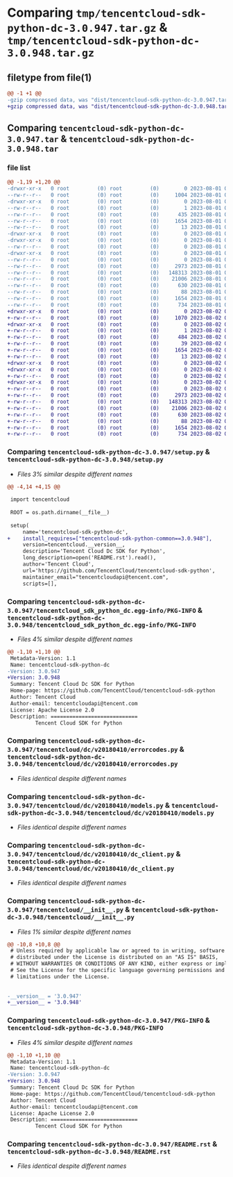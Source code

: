 # Comparing `tmp/tencentcloud-sdk-python-dc-3.0.947.tar.gz` & `tmp/tencentcloud-sdk-python-dc-3.0.948.tar.gz`

## filetype from file(1)

```diff
@@ -1 +1 @@
-gzip compressed data, was "dist/tencentcloud-sdk-python-dc-3.0.947.tar", last modified: Tue Aug  1 00:35:47 2023, max compression
+gzip compressed data, was "dist/tencentcloud-sdk-python-dc-3.0.948.tar", last modified: Wed Aug  2 00:28:23 2023, max compression
```

## Comparing `tencentcloud-sdk-python-dc-3.0.947.tar` & `tencentcloud-sdk-python-dc-3.0.948.tar`

### file list

```diff
@@ -1,19 +1,20 @@
-drwxr-xr-x   0 root         (0) root         (0)        0 2023-08-01 00:35:47.000000 tencentcloud-sdk-python-dc-3.0.947/
--rw-r--r--   0 root         (0) root         (0)     1004 2023-08-01 00:35:47.000000 tencentcloud-sdk-python-dc-3.0.947/setup.py
-drwxr-xr-x   0 root         (0) root         (0)        0 2023-08-01 00:35:47.000000 tencentcloud-sdk-python-dc-3.0.947/tencentcloud_sdk_python_dc.egg-info/
--rw-r--r--   0 root         (0) root         (0)        1 2023-08-01 00:35:47.000000 tencentcloud-sdk-python-dc-3.0.947/tencentcloud_sdk_python_dc.egg-info/dependency_links.txt
--rw-r--r--   0 root         (0) root         (0)      435 2023-08-01 00:35:47.000000 tencentcloud-sdk-python-dc-3.0.947/tencentcloud_sdk_python_dc.egg-info/SOURCES.txt
--rw-r--r--   0 root         (0) root         (0)     1654 2023-08-01 00:35:47.000000 tencentcloud-sdk-python-dc-3.0.947/tencentcloud_sdk_python_dc.egg-info/PKG-INFO
--rw-r--r--   0 root         (0) root         (0)       13 2023-08-01 00:35:47.000000 tencentcloud-sdk-python-dc-3.0.947/tencentcloud_sdk_python_dc.egg-info/top_level.txt
-drwxr-xr-x   0 root         (0) root         (0)        0 2023-08-01 00:35:47.000000 tencentcloud-sdk-python-dc-3.0.947/tencentcloud/
-drwxr-xr-x   0 root         (0) root         (0)        0 2023-08-01 00:35:47.000000 tencentcloud-sdk-python-dc-3.0.947/tencentcloud/dc/
--rw-r--r--   0 root         (0) root         (0)        0 2023-08-01 00:35:47.000000 tencentcloud-sdk-python-dc-3.0.947/tencentcloud/dc/__init__.py
-drwxr-xr-x   0 root         (0) root         (0)        0 2023-08-01 00:35:47.000000 tencentcloud-sdk-python-dc-3.0.947/tencentcloud/dc/v20180410/
--rw-r--r--   0 root         (0) root         (0)        0 2023-08-01 00:35:47.000000 tencentcloud-sdk-python-dc-3.0.947/tencentcloud/dc/v20180410/__init__.py
--rw-r--r--   0 root         (0) root         (0)     2973 2023-08-01 00:35:47.000000 tencentcloud-sdk-python-dc-3.0.947/tencentcloud/dc/v20180410/errorcodes.py
--rw-r--r--   0 root         (0) root         (0)   148313 2023-08-01 00:35:47.000000 tencentcloud-sdk-python-dc-3.0.947/tencentcloud/dc/v20180410/models.py
--rw-r--r--   0 root         (0) root         (0)    21006 2023-08-01 00:35:47.000000 tencentcloud-sdk-python-dc-3.0.947/tencentcloud/dc/v20180410/dc_client.py
--rw-r--r--   0 root         (0) root         (0)      630 2023-08-01 00:35:47.000000 tencentcloud-sdk-python-dc-3.0.947/tencentcloud/__init__.py
--rw-r--r--   0 root         (0) root         (0)       88 2023-08-01 00:35:47.000000 tencentcloud-sdk-python-dc-3.0.947/setup.cfg
--rw-r--r--   0 root         (0) root         (0)     1654 2023-08-01 00:35:47.000000 tencentcloud-sdk-python-dc-3.0.947/PKG-INFO
--rw-r--r--   0 root         (0) root         (0)      734 2023-08-01 00:35:47.000000 tencentcloud-sdk-python-dc-3.0.947/README.rst
+drwxr-xr-x   0 root         (0) root         (0)        0 2023-08-02 00:28:23.000000 tencentcloud-sdk-python-dc-3.0.948/
+-rw-r--r--   0 root         (0) root         (0)     1070 2023-08-02 00:28:23.000000 tencentcloud-sdk-python-dc-3.0.948/setup.py
+drwxr-xr-x   0 root         (0) root         (0)        0 2023-08-02 00:28:23.000000 tencentcloud-sdk-python-dc-3.0.948/tencentcloud_sdk_python_dc.egg-info/
+-rw-r--r--   0 root         (0) root         (0)        1 2023-08-02 00:28:23.000000 tencentcloud-sdk-python-dc-3.0.948/tencentcloud_sdk_python_dc.egg-info/dependency_links.txt
+-rw-r--r--   0 root         (0) root         (0)      484 2023-08-02 00:28:23.000000 tencentcloud-sdk-python-dc-3.0.948/tencentcloud_sdk_python_dc.egg-info/SOURCES.txt
+-rw-r--r--   0 root         (0) root         (0)       39 2023-08-02 00:28:23.000000 tencentcloud-sdk-python-dc-3.0.948/tencentcloud_sdk_python_dc.egg-info/requires.txt
+-rw-r--r--   0 root         (0) root         (0)     1654 2023-08-02 00:28:23.000000 tencentcloud-sdk-python-dc-3.0.948/tencentcloud_sdk_python_dc.egg-info/PKG-INFO
+-rw-r--r--   0 root         (0) root         (0)       13 2023-08-02 00:28:23.000000 tencentcloud-sdk-python-dc-3.0.948/tencentcloud_sdk_python_dc.egg-info/top_level.txt
+drwxr-xr-x   0 root         (0) root         (0)        0 2023-08-02 00:28:23.000000 tencentcloud-sdk-python-dc-3.0.948/tencentcloud/
+drwxr-xr-x   0 root         (0) root         (0)        0 2023-08-02 00:28:23.000000 tencentcloud-sdk-python-dc-3.0.948/tencentcloud/dc/
+-rw-r--r--   0 root         (0) root         (0)        0 2023-08-02 00:28:23.000000 tencentcloud-sdk-python-dc-3.0.948/tencentcloud/dc/__init__.py
+drwxr-xr-x   0 root         (0) root         (0)        0 2023-08-02 00:28:23.000000 tencentcloud-sdk-python-dc-3.0.948/tencentcloud/dc/v20180410/
+-rw-r--r--   0 root         (0) root         (0)        0 2023-08-02 00:28:23.000000 tencentcloud-sdk-python-dc-3.0.948/tencentcloud/dc/v20180410/__init__.py
+-rw-r--r--   0 root         (0) root         (0)     2973 2023-08-02 00:28:23.000000 tencentcloud-sdk-python-dc-3.0.948/tencentcloud/dc/v20180410/errorcodes.py
+-rw-r--r--   0 root         (0) root         (0)   148313 2023-08-02 00:28:23.000000 tencentcloud-sdk-python-dc-3.0.948/tencentcloud/dc/v20180410/models.py
+-rw-r--r--   0 root         (0) root         (0)    21006 2023-08-02 00:28:23.000000 tencentcloud-sdk-python-dc-3.0.948/tencentcloud/dc/v20180410/dc_client.py
+-rw-r--r--   0 root         (0) root         (0)      630 2023-08-02 00:28:23.000000 tencentcloud-sdk-python-dc-3.0.948/tencentcloud/__init__.py
+-rw-r--r--   0 root         (0) root         (0)       88 2023-08-02 00:28:23.000000 tencentcloud-sdk-python-dc-3.0.948/setup.cfg
+-rw-r--r--   0 root         (0) root         (0)     1654 2023-08-02 00:28:23.000000 tencentcloud-sdk-python-dc-3.0.948/PKG-INFO
+-rw-r--r--   0 root         (0) root         (0)      734 2023-08-02 00:28:23.000000 tencentcloud-sdk-python-dc-3.0.948/README.rst
```

### Comparing `tencentcloud-sdk-python-dc-3.0.947/setup.py` & `tencentcloud-sdk-python-dc-3.0.948/setup.py`

 * *Files 3% similar despite different names*

```diff
@@ -4,14 +4,15 @@
 
 import tencentcloud
 
 ROOT = os.path.dirname(__file__)
 
 setup(
     name='tencentcloud-sdk-python-dc',
+    install_requires=["tencentcloud-sdk-python-common==3.0.948"],
     version=tencentcloud.__version__,
     description='Tencent Cloud Dc SDK for Python',
     long_description=open('README.rst').read(),
     author='Tencent Cloud',
     url='https://github.com/TencentCloud/tencentcloud-sdk-python',
     maintainer_email="tencentcloudapi@tencent.com",
     scripts=[],
```

### Comparing `tencentcloud-sdk-python-dc-3.0.947/tencentcloud_sdk_python_dc.egg-info/PKG-INFO` & `tencentcloud-sdk-python-dc-3.0.948/tencentcloud_sdk_python_dc.egg-info/PKG-INFO`

 * *Files 4% similar despite different names*

```diff
@@ -1,10 +1,10 @@
 Metadata-Version: 1.1
 Name: tencentcloud-sdk-python-dc
-Version: 3.0.947
+Version: 3.0.948
 Summary: Tencent Cloud Dc SDK for Python
 Home-page: https://github.com/TencentCloud/tencentcloud-sdk-python
 Author: Tencent Cloud
 Author-email: tencentcloudapi@tencent.com
 License: Apache License 2.0
 Description: ============================
         Tencent Cloud SDK for Python
```

### Comparing `tencentcloud-sdk-python-dc-3.0.947/tencentcloud/dc/v20180410/errorcodes.py` & `tencentcloud-sdk-python-dc-3.0.948/tencentcloud/dc/v20180410/errorcodes.py`

 * *Files identical despite different names*

### Comparing `tencentcloud-sdk-python-dc-3.0.947/tencentcloud/dc/v20180410/models.py` & `tencentcloud-sdk-python-dc-3.0.948/tencentcloud/dc/v20180410/models.py`

 * *Files identical despite different names*

### Comparing `tencentcloud-sdk-python-dc-3.0.947/tencentcloud/dc/v20180410/dc_client.py` & `tencentcloud-sdk-python-dc-3.0.948/tencentcloud/dc/v20180410/dc_client.py`

 * *Files identical despite different names*

### Comparing `tencentcloud-sdk-python-dc-3.0.947/tencentcloud/__init__.py` & `tencentcloud-sdk-python-dc-3.0.948/tencentcloud/__init__.py`

 * *Files 1% similar despite different names*

```diff
@@ -10,8 +10,8 @@
 # Unless required by applicable law or agreed to in writing, software
 # distributed under the License is distributed on an "AS IS" BASIS,
 # WITHOUT WARRANTIES OR CONDITIONS OF ANY KIND, either express or implied.
 # See the License for the specific language governing permissions and
 # limitations under the License.
 
 
-__version__ = '3.0.947'
+__version__ = '3.0.948'
```

### Comparing `tencentcloud-sdk-python-dc-3.0.947/PKG-INFO` & `tencentcloud-sdk-python-dc-3.0.948/PKG-INFO`

 * *Files 4% similar despite different names*

```diff
@@ -1,10 +1,10 @@
 Metadata-Version: 1.1
 Name: tencentcloud-sdk-python-dc
-Version: 3.0.947
+Version: 3.0.948
 Summary: Tencent Cloud Dc SDK for Python
 Home-page: https://github.com/TencentCloud/tencentcloud-sdk-python
 Author: Tencent Cloud
 Author-email: tencentcloudapi@tencent.com
 License: Apache License 2.0
 Description: ============================
         Tencent Cloud SDK for Python
```

### Comparing `tencentcloud-sdk-python-dc-3.0.947/README.rst` & `tencentcloud-sdk-python-dc-3.0.948/README.rst`

 * *Files identical despite different names*

